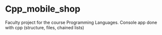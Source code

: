 # Cpp_mobile_shop
Faculty project for the course Programming Languages. Console app done with cpp (structure, files, chained lists)
